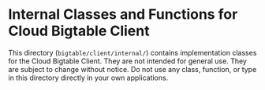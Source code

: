 # Internal Classes and Functions for Cloud Bigtable Client

This directory (`bigtable/client/internal/`) contains implementation classes
for the Cloud Bigtable Client. They are not intended for general use. They are
subject to change without notice. Do not use any class, function, or type in
this directory directly in your own applications.
